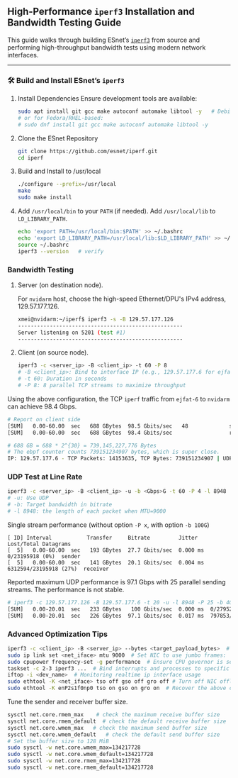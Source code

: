## High-Performance `iperf3` Installation and Bandwidth Testing Guide

This guide walks through building ESnet’s [`iperf3`](https://github.com/esnet/iperf) from source and performing high-throughput bandwidth tests using modern network interfaces.

---

### 🛠️ Build and Install ESnet’s `iperf3`

1. Install Dependencies
Ensure development tools are available:

    ```bash
    sudo apt install git gcc make autoconf automake libtool -y   # Debian/Ubuntu
    # or for Fedora/RHEL-based:
    # sudo dnf install git gcc make autoconf automake libtool -y
    ```
2. Clone the ESnet Repository
    ```bash
    git clone https://github.com/esnet/iperf.git
    cd iperf
    ```
3. Build and Install to /usr/local
    ```bash
    ./configure --prefix=/usr/local
    make
    sudo make install
    ```

4. Add `/usr/local/bin` to your `PATH` (if needed). Add `/usr/local/lib` to `LD_LIBRARY_PATH`.
    ```bash
    echo 'export PATH=/usr/local/bin:$PATH' >> ~/.bashrc
    echo 'export LD_LIBRARY_PATH=/usr/local/lib:$LD_LIBRARY_PATH' >> ~/.bashrc
    source ~/.bashrc
    iperf3 --version   # verify
    ```


### Bandwidth Testing
1. Server (on destination node). 
   
   For `nvidarm` host, choose the high-speed Ethernet/DPU's IPv4 address, 129.57.177.126.
    ```bash
    xmei@nvidarm:~/iperf$ iperf3 -s -B 129.57.177.126
    ----------------------------------------------------
    Server listening on 5201 (test #1)
    ----------------------------------------------------
    ```
2. Client (on source node).
   
    ```bash
    iperf3 -c <server_ip> -B <client_ip> -t 60 -P 8
    # -B <client_ip>: Bind to interface IP (e.g., 129.57.177.6 for ejfat6's high speed Ethernet)
    # -t 60: Duration in seconds
    # -P 8: 8 parallel TCP streams to maximize throughput
    ```

Using the above configuration, the TCP `iperf` traffic from `ejfat-6` to `nvidarm` can achieve 98.4 Gbps.

```bash
# Report on client side
[SUM]   0.00-60.00  sec   688 GBytes  98.5 Gbits/sec   48             sender  # 48 refers to total retransmission packets
[SUM]   0.00-60.00  sec   688 GBytes  98.4 Gbits/sec                  receiver

# 688 GB = 688 * 2^{30} = 739,145,227,776 Bytes
# The ebpf counter counts 739151234907 bytes, which is super close.
IP: 129.57.177.6 - TCP Packets: 14153635, TCP Bytes: 739151234907 | UDP Packets: 0, UDP Bytes: 0   
```

### UDP Test at Line Rate
```bash
iperf3 -c <server_ip> -B <client_ip> -u -b <Gbps>G -t 60 -P 4 -l 8948
# -u: Use UDP
# -b: Target bandwidth in bitrate
# -l 8948: the length of each packet when MTU=9000
```

Single stream performance (without option `-P x`, with option `-b 100G`)
```
[ ID] Interval           Transfer     Bitrate         Jitter    Lost/Total Datagrams
[  5]   0.00-60.00  sec   193 GBytes  27.7 Gbits/sec  0.000 ms  0/23195918 (0%)  sender
[  5]   0.00-60.00  sec   141 GBytes  20.1 Gbits/sec  0.004 ms  6312594/23195918 (27%)  receiver
```

Reported maximum UDP performance is 97.1 Gbps with 25 parallel sending streams. The performance is not stable.
```bash
# iperf3 -c 129.57.177.126 -B 129.57.177.6 -t 20 -u -l 8948 -P 25 -b 4G
[SUM]   0.00-20.01  sec   233 GBytes   100 Gbits/sec  0.000 ms  0/27952582 (0%)  sender
[SUM]   0.00-20.01  sec   226 GBytes  97.1 Gbits/sec  0.017 ms  797853/27950551 (2.9%)  receiver
```

### Advanced Optimization Tips

```bash
iperf3 -c <client_ip> -B <server_ip> --bytes <target_payload_bytes>  # Send a total of <target_payload_bytes>B payload data. Values too small do not have effect.
sudo ip link set <net_iface> mtu 9000  # Set NIC to use jumbo frames:
sudo cpupower frequency-set -g performance  # Ensure CPU governor is set to performance
taskset -c 2-3 iperf3 ...  # Bind interrupts and processes to specific cores (advanced)
iftop -i <dev_name>  # Monitoring realtime ip interface usage
sudo ethtool -K <net_iface> tso off gso off gro off # Turn off NIC offloading (sending large segments from kernel to TCP)
sudo ethtool -K enP2s1f0np0 tso on gso on gro on  # Recover the above change.
```

Tune the sender and receiver buffer size.

```bash
sysctl net.core.rmem_max    # check the maximum receive buffer size
sysctl net.core.rmem_default  # check the default receive buffer size
sysctl net.core.wmem_max   # check the maximum send buffer size
sysctl net.core.wmem_default   # check the default send buffer size
# Set the buffer size to 128 MiB
sudo sysctl -w net.core.wmem_max=134217728
sudo sysctl -w net.core.wmem_default=134217728
sudo sysctl -w net.core.rmem_max=134217728
sudo sysctl -w net.core.rmem_default=134217728
```
